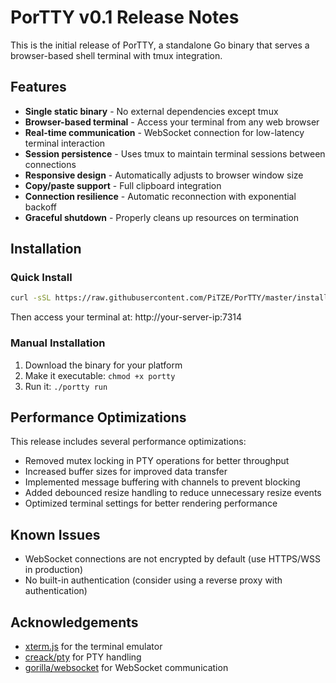 # PorTTY v0.1 Release Notes

This is the initial release of PorTTY, a standalone Go binary that serves a browser-based shell terminal with tmux integration.

## Features

- **Single static binary** - No external dependencies except tmux
- **Browser-based terminal** - Access your terminal from any web browser
- **Real-time communication** - WebSocket connection for low-latency terminal interaction
- **Session persistence** - Uses tmux to maintain terminal sessions between connections
- **Responsive design** - Automatically adjusts to browser window size
- **Copy/paste support** - Full clipboard integration
- **Connection resilience** - Automatic reconnection with exponential backoff
- **Graceful shutdown** - Properly cleans up resources on termination

## Installation

### Quick Install

```bash
curl -sSL https://raw.githubusercontent.com/PiTZE/PorTTY/master/install.sh | sudo bash
```

Then access your terminal at: http://your-server-ip:7314

### Manual Installation

1. Download the binary for your platform
2. Make it executable: `chmod +x portty`
3. Run it: `./portty run`

## Performance Optimizations

This release includes several performance optimizations:

- Removed mutex locking in PTY operations for better throughput
- Increased buffer sizes for improved data transfer
- Implemented message buffering with channels to prevent blocking
- Added debounced resize handling to reduce unnecessary resize events
- Optimized terminal settings for better rendering performance

## Known Issues

- WebSocket connections are not encrypted by default (use HTTPS/WSS in production)
- No built-in authentication (consider using a reverse proxy with authentication)

## Acknowledgements

- [xterm.js](https://xtermjs.org/) for the terminal emulator
- [creack/pty](https://github.com/creack/pty) for PTY handling
- [gorilla/websocket](https://github.com/gorilla/websocket) for WebSocket communication